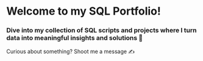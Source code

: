 # Welcome to my SQL Portfolio!
### Dive into my collection of SQL scripts and projects where I turn data into meaningful insights and solutions 💃
Curious about something? Shoot me a message ✍️
